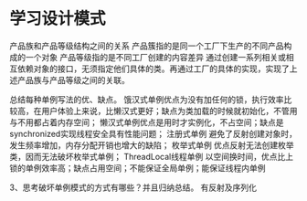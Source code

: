 # 学习设计模式 

产品族和产品等级结构之间的关系
产品簇指的是同一个工厂下生产的不同产品构成的一个对象
产品等级指的是不同工厂创建的内容差异
通过创建一系列相关或相互依赖对象的接口，无须指定他们具体的类。再通过工厂的具体的实现，实现了上述产品族与产品等级之间的关联。


总结每种单例写法的优、缺点。
饿汉式单例优点为没有加任何的锁，执行效率比较高，在用户体验上来说，比懒汉式更好；缺点为类加载的时候就初始化，不管用与不用都占着内存空间；
懒汉式单例优点是用时才实例化，不占空间；缺点是synchronized实现线程安全具有性能问题；
注册式单例 避免了反射创建对象时，发生频率增加，内存分配开销也增大的缺陷；
枚举式单例  优点反射无法创建枚举类，因而无法破坏枚举式单例；
ThreadLocal线程单例  以空间换时间，优点比上锁的单例效率高；缺点占用空间；不能保证全局单例；能保证线程内单例

3、思考破坏单例模式的方式有哪些？并且归纳总结。
有反射及序列化